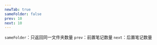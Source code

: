 ```yaml
---
newTab: true
sameFolder: false
prev: 10
next: 10
---
```


`sameFolder`：只返回同一文件夹数量
`prev`：前置笔记数量
`next`：后置笔记数量